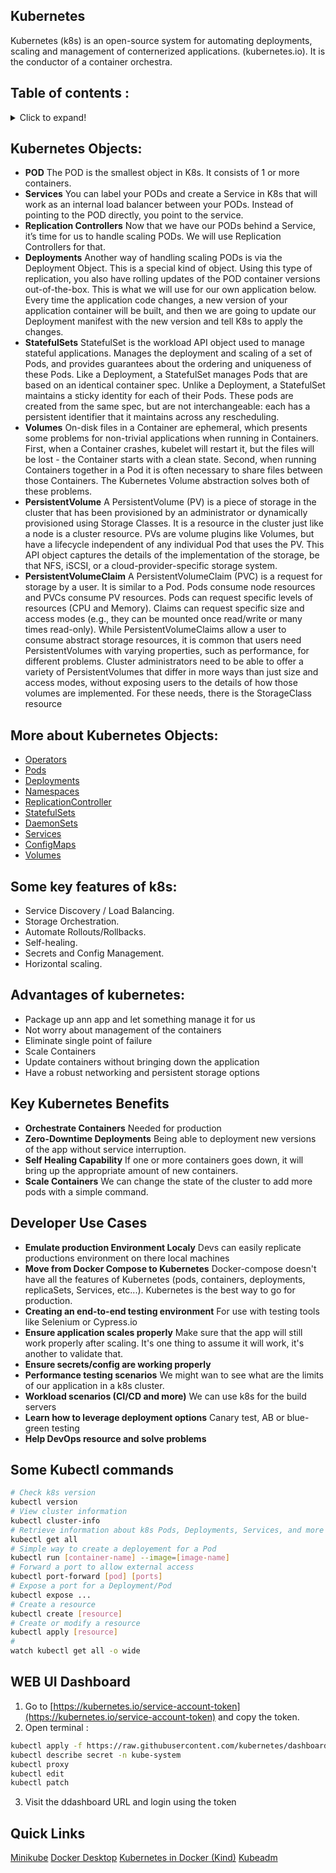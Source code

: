## Kubernetes

Kubernetes (k8s) is an open-source system for automating deployments, scaling and management of conternerized applications. (kubernetes.io). It is the conductor of a container orchestra.
## Table of contents :

<details>
  <summary>Click to expand!</summary>

- [Kubernetes Objects](#Kubernetes-Objects)
- [More about Kubernetes Objects](#More-about-Kubernetes-Objects)
- [Some key features of k8s](#Some-key-features-of-k8s)
- [Advantages of kubernetes](#Advantages-of-kubernetes)
- [Key Kubernetes Benefits](#Key-Kubernetes-Benefits)
- [Developer Use Cases](#Developer-Use-Cases)
- A numbered
</details>


## Kubernetes Objects:
- **POD** The POD is the smallest object in K8s. It consists of 1 or more containers.
- **Services** You can label your PODs and create a Service in K8s that will work as an internal load balancer between your PODs. Instead of pointing to the POD directly, you point to the service.
- **Replication Controllers** Now that we have our PODs behind a Service, it’s time for us to handle scaling PODs. We will use Replication Controllers for that.
- **Deployments** Another way of handling scaling PODs is via the Deployment Object. This is a special kind of object. Using this type of replication, you also have rolling updates of the POD container versions out-of-the-box. This is what we will use for our own application below.
Every time the application code changes, a new version of your application container will be built, and then we are going to update our Deployment manifest with the new version and tell K8s to apply the changes.
- **StatefulSets** StatefulSet is the workload API object used to manage stateful applications.
Manages the deployment and scaling of a set of Pods, and provides guarantees about the ordering and uniqueness of these Pods.
Like a Deployment, a StatefulSet manages Pods that are based on an identical container spec. Unlike a Deployment, a StatefulSet maintains a sticky identity for each of their Pods. These pods are created from the same spec, but are not interchangeable: each has a persistent identifier that it maintains across any rescheduling.
- **Volumes** On-disk files in a Container are ephemeral, which presents some problems for non-trivial applications when running in Containers. First, when a Container crashes, kubelet will restart it, but the files will be lost - the Container starts with a clean state. Second, when running Containers together in a Pod it is often necessary to share files between those Containers. The Kubernetes Volume abstraction solves both of these problems.
- **PersistentVolume** A PersistentVolume (PV) is a piece of storage in the cluster that has been provisioned by an administrator or dynamically provisioned using Storage Classes. It is a resource in the cluster just like a node is a cluster resource. PVs are volume plugins like Volumes, but have a lifecycle independent of any individual Pod that uses the PV. This API object captures the details of the implementation of the storage, be that NFS, iSCSI, or a cloud-provider-specific storage system.
- **PersistentVolumeClaim** A PersistentVolumeClaim (PVC) is a request for storage by a user. It is similar to a Pod. Pods consume node resources and PVCs consume PV resources. Pods can request specific levels of resources (CPU and Memory). Claims can request specific size and access modes (e.g., they can be mounted once read/write or many times read-only).
While PersistentVolumeClaims allow a user to consume abstract storage resources, it is common that users need PersistentVolumes with varying properties, such as performance, for different problems. Cluster administrators need to be able to offer a variety of PersistentVolumes that differ in more ways than just size and access modes, without exposing users to the details of how those volumes are implemented. For these needs, there is the StorageClass resource

## More about Kubernetes Objects:
- [Operators](Operators.md)
- [Pods](Pods.md)
- [Deployments](Deployments.md)
- [Namespaces](Namespaces.md)
- [ReplicationController](ReplicationController.md)
- [StatefulSets](StatefulSets.md)
- [DaemonSets](DaemonSets.md)
- [Services](Services.md)
- [ConfigMaps](ConfigMaps.md)
- [Volumes](Volumes.md)

## Some key features of k8s:

- Service Discovery / Load Balancing.
- Storage Orchestration.
- Automate Rollouts/Rollbacks.
- Self-healing.
- Secrets and Config Management.
- Horizontal scaling.

## Advantages of kubernetes:

- Package up ann app and let something manage it for us
- Not worry about management of the containers
- Eliminate single point of failure
- Scale Containers
- Update containers without bringing down the application
- Have a robust networking and persistent storage options

## Key Kubernetes Benefits

- **Orchestrate Containers** Needed for production
- **Zero-Downtime Deployments** Being able to deployment new versions of the app without service interruption.
- **Self Healing Capability** If one or more containers goes down, it will bring up the appropriate amount of new containers.
- **Scale Containers** We can change the state of the cluster to add more pods with a simple command.

## Developer Use Cases
- **Emulate production Environment Localy** Devs can easily replicate productions environment on there local machines
- **Move from Docker Compose to Kubernetes** Docker-compose doesn't have all the features of Kubernetes (pods, containers, deployments, replicaSets, Services, etc...). Kubernetes is the best way to go for production.
- **Creating an end-to-end testing environment** For use with  testing tools like Selenium or Cypress.io
- **Ensure application scales properly** Make sure that the app will still work properly after scaling. It's one thing to assume it will work, it's another to validate that.
- **Ensure secrets/config are working properly**
- **Performance testing scenarios** We might wan to see what are the limits of our application in a k8s cluster.
- **Workload scenarios (CI/CD and more)** We can use k8s for the build servers
- **Learn how to leverage deployment options** Canary test, AB or blue-green testing
- **Help DevOps resource and solve problems**

## Some Kubectl commands
```bash
# Check k8s version
kubectl version
# View cluster information
kubectl cluster-info
# Retrieve information about k8s Pods, Deployments, Services, and more
kubectl get all
# Simple way to create a deployement for a Pod
kubectl run [container-name] --image=[image-name]
# Forward a port to allow external access
kubectl port-forward [pod] [ports]
# Expose a port for a Deployment/Pod
kubectl expose ...
# Create a resource
kubectl create [resource]
# Create or modify a resource
kubectl apply [resource]
#
watch kubectl get all -o wide
```

## WEB UI Dashboard
1. Go to [https://kubernetes.io/service-account-token](https://kubernetes.io/service-account-token) and copy the token.
2. Open terminal :
```bash
kubectl apply -f https://raw.githubusercontent.com/kubernetes/dashboard/v2.0.0-beta8/aio/deploy/recommended.yaml
kubectl describe secret -n kube-system
kubectl proxy
kubectl edit
kubectl patch
```
3. Visit the ddashboard URL and login using the token

## Quick Links
[Minikube](https://github.com/kubernetes/minikube)
[Docker Desktop](https://www.docker.com/products/docker-desktop)
[Kubernetes in Docker (Kind)](https://kind.sigs.k8s.io)
[Kubeadm](https://kubernetes.io/docs/setup/production-environment/tools/kubeadm/create-cluster-kubeadm)
